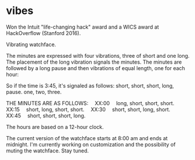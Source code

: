 # vibes
Won the Intuit "life-changing hack" award and a WICS award at HackOverflow (Stanford 2016).

Vibrating watchface. 

The minutes are expressed with four vibrations, three of short and one long. The placement of the long vibration signals the minutes. The minutes are followed by a long pause and then vibrations of equal length, one for each hour: 

So if the time is 3:45, it's signaled as follows: short, short, short, long, pause. one, two, three. 

THE MINUTES ARE AS FOLLOWS: 
 XX:00  long, short, short, short. 
 XX:15  short, long, short, short. 
 XX:30  short, short, long, short. 
 XX:45  short, short, short, long. 

The hours are based on a 12-hour clock. 

The current version of the watchface starts at 8:00 am and ends at midnight. I'm currently working on customization and the possibility of muting the watchface. Stay tuned. 


